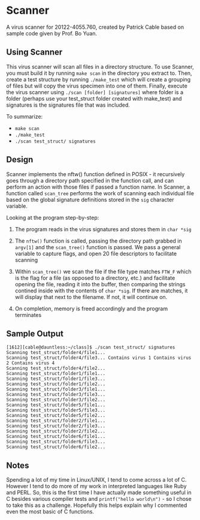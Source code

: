 Scanner
=======

A virus scanner for 20122-4055.760, created by Patrick Cable based on
sample code given by Prof. Bo Yuan.

Using Scanner
-------------
This virus scanner will scan all files in a directory structure. 
To use Scanner, you must build it by running `make scan` in the 
directory you extract to. Then, create a test structure by running 
`./make_test` which will create a grouping of files but will copy
the virus specimen into one of them. Finally, execute the virus scanner
using `./scan [folder] [signatures]` where folder is a folder (perhaps 
use your test_struct folder created with make_test) and signatures is the
signatures file that was included.

To summarize:
* `make scan`
* `./make_test`
* `./scan test_struct/ signatures`

Design
------
Scanner implements the nftw() function defined in POSIX - it recursively
goes through a directory path specified in the function call, and can 
perform an action with those files if passed a function name. In Scanner,
a function called `scan_tree` performs the work of scanning each individual
file based on the global signature definitions stored in the `sig` character
variable.

Looking at the program step-by-step:

1. The program reads in the virus signatures and stores them in `char *sig`

2. The `nftw()` function is called, passing the directory path grabbed in 
   `argv[1]` and the `scan_tree()` function is passed. We pass a general 
   variable to capture flags, and open 20 file descriptors to facilitate 
   scanning

3. Within `scan_tree()` we scan the file if the file type matches `FTW_F`
   which is the flag for a file (as opposed to a directory, etc.) and 
   facilitate opening the file, reading it into the buffer, then comparing
   the strings contined inside with the contents of `char *sig`. If there 
   are matches, it will display that next to the filename. If not, it 
   will continue on.

4. On completion, memory is freed accordingly and the program terminates

Sample Output
-------------
    [1612][cable@dauntless:~/class]$ ./scan test_struct/ signatures
    Scanning test_struct/folder4/file1...
    Scanning test_struct/folder4/file3... Contains virus 1 Contains virus 2 Contains virus 4
    Scanning test_struct/folder4/file2...
    Scanning test_struct/folder1/file1...
    Scanning test_struct/folder1/file3...
    Scanning test_struct/folder1/file2...
    Scanning test_struct/folder3/file1...
    Scanning test_struct/folder3/file3...
    Scanning test_struct/folder3/file2...
    Scanning test_struct/folder5/file1...
    Scanning test_struct/folder5/file3...
    Scanning test_struct/folder5/file2...
    Scanning test_struct/folder2/file1...
    Scanning test_struct/folder2/file3...
    Scanning test_struct/folder2/file2...
    Scanning test_struct/folder6/file1...
    Scanning test_struct/folder6/file3...
    Scanning test_struct/folder6/file2...

Notes
-----
Spending a lot of my time in Linux/UNIX, I tend to come across a lot of C.
However I tend to do more of my work in interpreted languages like Ruby and
PERL. So, this is the first time I have actually made something useful in
C besides various compiler tests and `printf("hello world\n")` - so I chose
to take this as a challenge. Hopefully this helps explain why I commented 
even the most basic of C functions.
